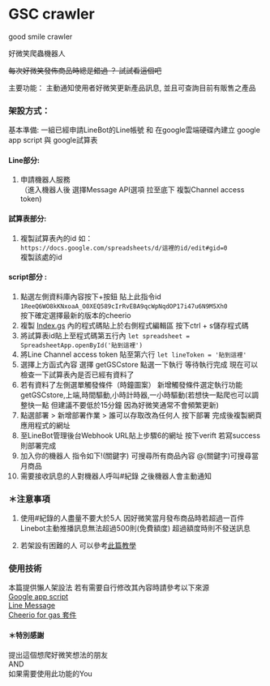 # GSC crawler

good smile crawler 

好微笑爬蟲機器人

~~每次好微笑發佈商品時總是錯過 ？ 試試看這個吧~~

主要功能： 主動通知使用者好微笑更新產品訊息, 並且可查詢目前有販售之產品            

### 架設方式：       
基本準備: 一組已經申請LineBot的Line帳號 和 在google雲端硬碟內建立 google app script 與 google試算表      

#### Line部分:
1. 申請機器人服務      
（進入機器人後 選擇Message API選項 拉至底下 複製Channel access token)

#### 試算表部分:      
1. 複製試算表內的id 如：       
`https://docs.google.com/spreadsheets/d/這裡的id/edit#gid=0`   
複製該處的id

#### script部分 :      
1. 點選左側資料庫內容按下+按鈕 貼上此指令id
    `1ReeQ6WO8kKNxoaA_O0XEQ589cIrRvEBA9qcWpNqdOP17i47u6N9M5Xh0`     
    按下確定選擇最新的版本的cheerio     
2. 複製 [Index.gs](https://github.com/EndRollModel/GSC_crawler/blob/index.gs) 內的程式碼貼上於右側程式編輯區 按下ctrl + s儲存程式碼
3. 將試算表id貼上至程式碼第五行內 `let spreadsheet = SpreadsheetApp.openById('貼到這裡')`         
4. 將Line Channel access token 貼至第六行 `let lineToken = '貼到這裡'`   
5. 選擇上方函式內容 選擇 getGSCstore 點選一下執行 等待執行完成 現在可以檢查一下試算表內是否已經有資料了   
6. 若有資料了左側選單觸發條件（時鐘圖案） 新增觸發條件選定執行功能getGSCstore,上端,時間驅動,小時計時器,一小時驅動(若想快一點爬也可以調整快一點 但建議不要低於15分鐘 因為好微笑通常不會頻繁更新)      
7. 點選部署 > 新增部署作業 > 誰可以存取改為任何人 按下部署 完成後複製網頁應用程式的網址 
8. 至LineBot管理後台Webhook URL貼上步驟6的網址 按下verift 若寫success則部署完成 
9. 加入你的機器人 指令如下!(關鍵字) 可搜尋所有商品內容 @(關鍵字)可搜尋當月商品
10. 需要接收訊息的人對機器人呼叫#紀錄 之後機器人會主動通知

### ＊注意事項       
1. 使用#紀錄的人盡量不要大於5人 因好微笑當月發布商品時若超過一百件 Linebot主動推播訊息無法超過500則(免費額度) 超過額度時則不發送訊息

2. 若架設有困難的人 可以參考[此篇教學](https://www.letswrite.tw/line-bot-gas-monitor/)

### 使用技術
本篇提供懶人架設法 若有需要自行修改其內容時請參考以下來源       
[Google app script](https://developers.google.com/apps-script)      
[Line Message](https://developers.line.biz/en/docs/messaging-api/)      
[Cheerio for gas 套件](https://github.com/tani/cheeriogs)

#### ＊特別感謝
提出這個想爬好微笑想法的朋友            
AND     
如果需要使用此功能的You   

